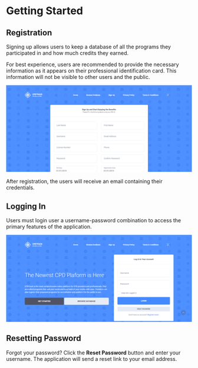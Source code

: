 # Getting Started

## Registration

Signing up allows users to keep a database of all the programs they participated in and how much credits they earned.

For best experience, users are recommended to provide the necessary information as it appears on their professional identification card. This information will not be visible to other users and the public.

![](../.gitbook/assets/app-register%20%281%29.png)

After registration, the users will receive an email containing their credentials.

## Logging In

Users must login user a username-password combination to access the primary features of the application.

![](../.gitbook/assets/app-home%20%281%29.png)

## Resetting Password

Forgot your password? Click the **Reset Password** button and enter your username. The application will send a reset link to your email address.

